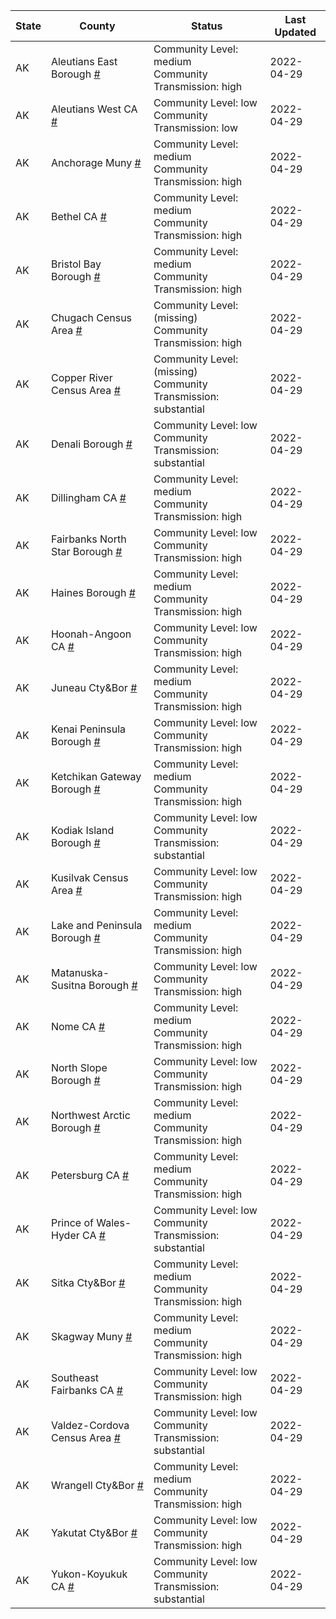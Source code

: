 State | County | Status | Last Updated
--- | --- | --- | --- 
AK | Aleutians East Borough <a href="#aleutians_east_borough">#</a> | <a name="aleutians_east_borough"></a>Community Level: medium<br/>Community Transmission: high | 2022-04-29
AK | Aleutians West CA <a href="#aleutians_west_ca">#</a> | <a name="aleutians_west_ca"></a>Community Level: low<br/>Community Transmission: low | 2022-04-29
AK | Anchorage Muny <a href="#anchorage_muny">#</a> | <a name="anchorage_muny"></a>Community Level: medium<br/>Community Transmission: high | 2022-04-29
AK | Bethel CA <a href="#bethel_ca">#</a> | <a name="bethel_ca"></a>Community Level: medium<br/>Community Transmission: high | 2022-04-29
AK | Bristol Bay Borough <a href="#bristol_bay_borough">#</a> | <a name="bristol_bay_borough"></a>Community Level: medium<br/>Community Transmission: high | 2022-04-29
AK | Chugach Census Area <a href="#chugach_census_area">#</a> | <a name="chugach_census_area"></a>Community Level: (missing)<br/>Community Transmission: high | 2022-04-29
AK | Copper River Census Area <a href="#copper_river_census_area">#</a> | <a name="copper_river_census_area"></a>Community Level: (missing)<br/>Community Transmission: substantial | 2022-04-29
AK | Denali Borough <a href="#denali_borough">#</a> | <a name="denali_borough"></a>Community Level: low<br/>Community Transmission: substantial | 2022-04-29
AK | Dillingham CA <a href="#dillingham_ca">#</a> | <a name="dillingham_ca"></a>Community Level: medium<br/>Community Transmission: high | 2022-04-29
AK | Fairbanks North Star Borough <a href="#fairbanks_north_star_borough">#</a> | <a name="fairbanks_north_star_borough"></a>Community Level: low<br/>Community Transmission: high | 2022-04-29
AK | Haines Borough <a href="#haines_borough">#</a> | <a name="haines_borough"></a>Community Level: medium<br/>Community Transmission: high | 2022-04-29
AK | Hoonah-Angoon CA <a href="#hoonah-angoon_ca">#</a> | <a name="hoonah-angoon_ca"></a>Community Level: low<br/>Community Transmission: high | 2022-04-29
AK | Juneau Cty&Bor <a href="#juneau_cty&bor">#</a> | <a name="juneau_cty&bor"></a>Community Level: medium<br/>Community Transmission: high | 2022-04-29
AK | Kenai Peninsula Borough <a href="#kenai_peninsula_borough">#</a> | <a name="kenai_peninsula_borough"></a>Community Level: low<br/>Community Transmission: high | 2022-04-29
AK | Ketchikan Gateway Borough <a href="#ketchikan_gateway_borough">#</a> | <a name="ketchikan_gateway_borough"></a>Community Level: medium<br/>Community Transmission: high | 2022-04-29
AK | Kodiak Island Borough <a href="#kodiak_island_borough">#</a> | <a name="kodiak_island_borough"></a>Community Level: low<br/>Community Transmission: substantial | 2022-04-29
AK | Kusilvak Census Area <a href="#kusilvak_census_area">#</a> | <a name="kusilvak_census_area"></a>Community Level: low<br/>Community Transmission: high | 2022-04-29
AK | Lake and Peninsula Borough <a href="#lake_and_peninsula_borough">#</a> | <a name="lake_and_peninsula_borough"></a>Community Level: medium<br/>Community Transmission: high | 2022-04-29
AK | Matanuska-Susitna Borough <a href="#matanuska-susitna_borough">#</a> | <a name="matanuska-susitna_borough"></a>Community Level: low<br/>Community Transmission: high | 2022-04-29
AK | Nome CA <a href="#nome_ca">#</a> | <a name="nome_ca"></a>Community Level: medium<br/>Community Transmission: high | 2022-04-29
AK | North Slope Borough <a href="#north_slope_borough">#</a> | <a name="north_slope_borough"></a>Community Level: low<br/>Community Transmission: high | 2022-04-29
AK | Northwest Arctic Borough <a href="#northwest_arctic_borough">#</a> | <a name="northwest_arctic_borough"></a>Community Level: medium<br/>Community Transmission: high | 2022-04-29
AK | Petersburg CA <a href="#petersburg_ca">#</a> | <a name="petersburg_ca"></a>Community Level: medium<br/>Community Transmission: high | 2022-04-29
AK | Prince of Wales-Hyder CA <a href="#prince_of_wales-hyder_ca">#</a> | <a name="prince_of_wales-hyder_ca"></a>Community Level: low<br/>Community Transmission: substantial | 2022-04-29
AK | Sitka Cty&Bor <a href="#sitka_cty&bor">#</a> | <a name="sitka_cty&bor"></a>Community Level: medium<br/>Community Transmission: high | 2022-04-29
AK | Skagway Muny <a href="#skagway_muny">#</a> | <a name="skagway_muny"></a>Community Level: medium<br/>Community Transmission: high | 2022-04-29
AK | Southeast Fairbanks CA <a href="#southeast_fairbanks_ca">#</a> | <a name="southeast_fairbanks_ca"></a>Community Level: low<br/>Community Transmission: high | 2022-04-29
AK | Valdez-Cordova Census Area <a href="#valdez-cordova_census_area">#</a> | <a name="valdez-cordova_census_area"></a>Community Level: low<br/>Community Transmission: substantial | 2022-04-29
AK | Wrangell Cty&Bor <a href="#wrangell_cty&bor">#</a> | <a name="wrangell_cty&bor"></a>Community Level: medium<br/>Community Transmission: high | 2022-04-29
AK | Yakutat Cty&Bor <a href="#yakutat_cty&bor">#</a> | <a name="yakutat_cty&bor"></a>Community Level: low<br/>Community Transmission: high | 2022-04-29
AK | Yukon-Koyukuk CA <a href="#yukon-koyukuk_ca">#</a> | <a name="yukon-koyukuk_ca"></a>Community Level: low<br/>Community Transmission: substantial | 2022-04-29
